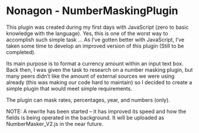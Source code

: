 # Nonagon - NumberMaskingPlugin
This plugin was created during my first days with JavaScript (zero to basic knowledge with the language). Yes, this is one of the worst way to accomplish such simple task … 
As I’ve gotten better with JavaScript, I’ve taken some time to develop an improved version of this plugin (Still to be completed). 

Its main purpose is to format a currency amount within an input text box. Back then, I was given the task to research on a number masking plugin, but many peers didn’t like the amount of external sources we were using already (this was making our code hard to maintain) so I decided to create a simple plugin that would meet simple requirements.

The plugin can mask rates, percentages, year, and numbers (only).

NOTE: A rewrite has been started – it has improved its speed and how the fields is being operated in the background. It will be uploaded as NumberMasker_V2.js in the near future.
